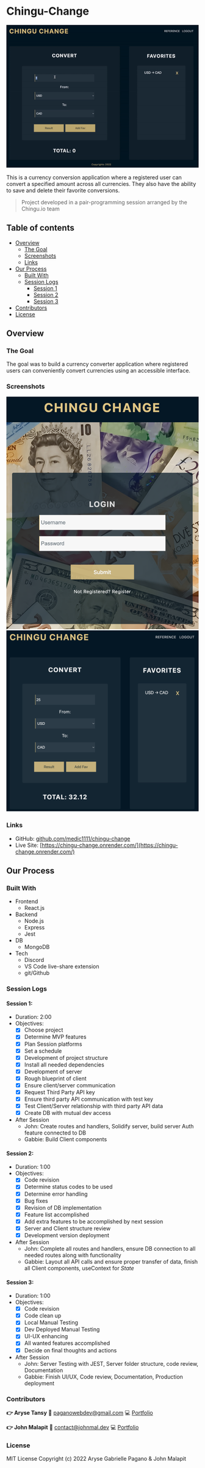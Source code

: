 # Chingu-Change

![Demo of App](./media/demo.gif)

This is a currency conversion application where a registered user can convert a specified amount across all currencies. They also have the ability to save and delete their favorite conversions.

> Project developed in a pair-programming session arranged by the Chingu.io team

## Table of contents

- [Overview](#overview)
  - [The Goal](#the-goal)
  - [Screenshots](#screenshots)
  - [Links](#links)
- [Our Process](#our-process)
  - [Built With](#built-with)
  - [Session Logs](#session-logs)
    - [Session 1](#session-1)
    - [Session 2](#session-2)
    - [Session 3](#session-3)
- [Contributors](#contributors)
- [License](#license)

## Overview

### The Goal

The goal was to build a currency converter application where registered users can conveniently convert currencies using an accessible interface.

### Screenshots

![Image of Log In](./media/2.png)
![Image of Conversion Page](./media/1.png)

### Links

- GitHub: [github.com/medic1111/chingu-change](https://github.com/Medic1111/CHINGU-CHANGE)
- Live Site: [https://chingu-change.onrender.com/](https://chingu-change.onrender.com/)

## Our Process

### Built With

- Frontend
  - React.js
- Backend
  - Node.js
  - Express
  - Jest
- DB
  - MongoDB
- Tech
  - Discord
  - VS Code live-share extension
  - git/Github

### Session Logs

#### Session 1:

- Duration: 2:00
- Objectives:
  - [x] Choose project
  - [x] Determine MVP features
  - [x] Plan Session platforms
  - [x] Set a schedule
  - [x] Development of project structure
  - [x] Install all needed dependencies
  - [x] Development of server
  - [x] Rough blueprint of client
  - [x] Ensure client/server communication
  - [x] Request Third Party API key
  - [x] Ensure third party API communication with test key
  - [x] Test Client/Server relationship with third party API data
  - [x] Create DB with mutual dev access
- After Session
  - John: Create routes and handlers, Solidify server, build server Auth feature connected to DB
  - Gabbie: Build Client components

#### Session 2:

- Duration: 1:00
- Objectives:
  - [x] Code revision
  - [x] Determine status codes to be used
  - [x] Determine error handling
  - [x] Bug fixes
  - [x] Revision of DB implementation
  - [x] Feature list accomplished
  - [x] Add extra features to be accomplished by next session
  - [x] Server and Client structure review
  - [x] Development version deployment
- After Session
  - John: Complete all routes and handlers, ensure DB connection to all needed routes along with functionality
  - Gabbie: Layout all API calls and ensure proper transfer of data, finish all Client components, useContext for _State_

#### Session 3:

- Duration: 1:00
- Objectives:
  - [x] Code revision
  - [x] Code clean up
  - [x] Local Manual Testing
  - [x] Dev Deployed Manual Testing
  - [x] UI-UX enhancing
  - [x] All wanted features accomplished
  - [x] Decide on final thoughts and actions
- After Session
  - John: Server Testing with JEST, Server folder structure, code review, Documentation
  - Gabbie: Finish UI/UX, Code review, Documentation, Production deployment

### Contributors

**:point_right: Aryse Tansy**
:e-mail: paganowebdev@gmail.com
:computer: [Portfolio](https://www.pagano.dev/)

**:point_right: John Malapit**
:e-mail: [contact@johnmal.dev](mailto:contact@johnmal.dev)
:computer: [Portfolio](https://www.johnmal.dev/)

### License

MIT License
Copyright (c) 2022 Aryse Gabrielle Pagano & John Malapit
